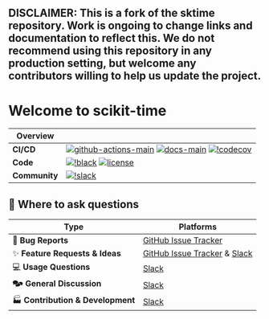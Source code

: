 ## DISCLAIMER: This is a fork of the sktime repository. Work is ongoing to change links and documentation to reflect this. We do not recommend using this repository in any production setting, but welcome any contributors willing to help us update the project.

# Welcome to scikit-time

| Overview      |                                                                                                                                                                                                                                                                                                                                                                                                                                                                                                                                                                           |
|---------------|---------------------------------------------------------------------------------------------------------------------------------------------------------------------------------------------------------------------------------------------------------------------------------------------------------------------------------------------------------------------------------------------------------------------------------------------------------------------------------------------------------------------------------------------------------------------------|
| **CI/CD**     | [![github-actions-main](https://img.shields.io/github/actions/workflow/status/scikit-time/scikit-time/test.yml?logo=github&branch=main&label=build%20%28main%29)](https://github.com/scikit-time/scikit-time/actions/workflows/test.yml) [![docs-main](https://img.shields.io/readthedocs/scikit-time/latest?logo=readthedocs&label=docs%20%28latest%29)](https://www.scikit-time.org/en/latest/) [![!codecov](https://img.shields.io/codecov/c/github/scikit-time/scikit-time?label=codecov&logo=codecov)](https://codecov.io/gh/scikit-time/scikit-time) |
| **Code**      | [![!black](https://img.shields.io/badge/code%20style-black-000000.svg)](https://github.com/psf/black) [![license](https://img.shields.io/badge/license-BSD%203--Clause-green?logo=style)](https://github.com/scikit-time/scikit-time/blob/main/LICENSE)                                                                                                                                                                                                                                                                                                                                    |
| **Community** | [![!slack](https://img.shields.io/static/v1?logo=slack&label=slack&message=chat&color=lightgreen)](https://join.slack.com/t/scikit-timeworkspace/shared_invite/zt-1plkevy4x-vAg1dAUXcuoR38FjY9nxzg)                                                                                                                                                                                                                                                                                                                                                                          |

## 💬 Where to ask questions

| Type                                | Platforms                        |
|-------------------------------------|----------------------------------|
| 🐛 **Bug Reports**                  | [GitHub Issue Tracker]           |
| ✨ **Feature Requests & Ideas**      | [GitHub Issue Tracker] & [Slack] |
| 💻 **Usage Questions**              | [Slack]                          |
| 🗫 **General Discussion**           | [Slack]                          |
| 🏭 **Contribution & Development**   | [Slack]                          |

[GitHub Issue Tracker]: https://github.com/scikit-time/scikit-time/issues
[Slack]: https://join.slack.com/t/scikit-timeworkspace/shared_invite/zt-1plkevy4x-vAg1dAUXcuoR38FjY9nxzg
